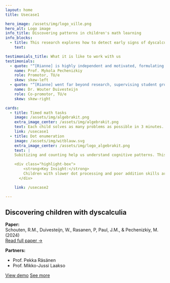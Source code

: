 ```yaml
---
layout: home
title: Usecase1

hero_image: /assets/img/logo_ville.png
hero_alt: Logo image
info_title: Discovering patterns in children's math learning
info_blocks:
  - title: This research explores how to detect early signs of dyscalculia through smart data analysis
    text: 

testimonials_title: What it is like to work with us
testimonials:
  - quote: "“[Rianne] is highly independent and motivated, formulating and successfully pushing forward the research questions resolved in her thesis. Rianne has a strong intuition in search for relevant problem formulations; she grounds her research approach in the specifics of the application domains.”"
    name: Prof. Mykola Pechenizkiy
    role: Promotor, TU/e
    skew: skew-left
  - quote: "“[Rianne] went far beyond research, supervising student groups and master thesis projects of individual students, teaching lectures and later coordinating an entire track within a master-level course. Rianne obtained quite a bit of funding in NWO and EWUU alliance calls. These would be normal activities for a faculty-level academic career, but when you're still working on your PhD this is quite a bit ahead of the curve.”"
    name: Dr. Wouter Duivesteijn
    role: Co-promotor, TU/e
    skew: skew-right

cards:
  - title: Timed math tasks
    image: /assets/img/algebrakit.png
    extra_image_center: /assets/img/algebrakit.png
    text: Each child solves as many problems as possible in 3 minutes. Their response speed and accuracy are key indicators.
    link: /usecase1
  - title: Dot enumeration
    image: /assets/img/witblauw.svg
    extra_image_center: /assets/img/logo_algebrakit.png
    text: |
    Subitizing and counting help us understand cognitive patterns. This is crucial to distinguish between typical development and dyscalculia.

    <div class="highlight-box">
        <strong>Key Insight:</strong>  
        Children with slower dot processing and poor addition skills are highly indicative of dyscalculia.
      </div>

    link: /usecase2

---
```


## Discovering children with dyscalculia

**Paper:**  
Schouten, R.M., Duivesteijn, W., Rasanen, P, Paul, J.M., & Pechenizkiy, M. (2024)  
[Read full paper →](https://rianneschouten.github.io/pdfs/FUNA_ECMLPKDD_2024.pdf)

**Partners:**  
- Prof. Pekka Räsänen  
- Prof. Mikko-Jussi Laakso

<div class="hero-buttons">
  <a href="#demo" class="hero-btn left">View demo</a>
  <a href="#api" class="hero-btn right">See more</a>
</div>

